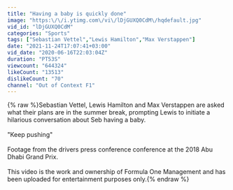 ```yaml
---
title: "Having a baby is quickly done"
image: "https:\/\/i.ytimg.com\/vi\/lDjGUXQ0CdM\/hqdefault.jpg"
vid_id: "lDjGUXQ0CdM"
categories: "Sports"
tags: ["Sebastian Vettel","Lewis Hamilton","Max Verstappen"]
date: "2021-11-24T17:07:41+03:00"
vid_date: "2020-06-16T22:03:04Z"
duration: "PT53S"
viewcount: "644324"
likeCount: "13513"
dislikeCount: "70"
channel: "Out of Context F1"
---
```

{% raw %}Sebastian Vettel, Lewis Hamilton and Max Verstappen are asked what their plans are in the summer break, prompting Lewis to initiate a hilarious conversation about Seb having a baby.<br /><br />&quot;Keep pushing&quot; <br /><br />Footage from the drivers press conference conference at the 2018 Abu Dhabi Grand Prix.<br /><br />This video is the work and ownership of Formula One Management and has been uploaded for entertainment purposes only.{% endraw %}
